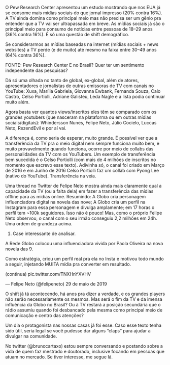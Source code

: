 O Pew Research Center apresentou um estudo mostrando que nos EUA já se consome mais mídias sociais do que jornal impresso (20% contra 16%). A TV ainda domina como principal meio mas não precisa ser um gênio pra entender que a TV vai ser ultrapassada em breve. As mídias sociais já são o principal meio para consumo de notícias entre pessoas de 18–29 anos (36% contra 16%). É só uma questão de shift demográfico.

Se considerarmos as mídias baseadas na internet (mídias sociais + news websites) a TV perde (e de muito) até mesmo na faixa entre 30–49 anos (64% contra 36%).


FONTE: Pew Research Center
E no Brasil? Quer ter um sentimento independente das pesquisas?

Dá só uma olhada no tanto de global, ex-global, além de atores, apresentadores e jornalistas de outras emissoras de TV com canais no YouTube: Xuxa, Marília Gabriela, Giovanna Ewbank, Fernanda Souza, Caio Castro, Celso Portiolli, Adriane Galisteu, Leda Nagle e a lista podia continuar muito além.

Agora basta ver quantos views/inscritos eles têm se comparado com os grandes youtubers (que nasceram na plataforma ou em outras mídias sociais/digitais): Whindersson Nunes, Felipe Neto, Júlio Cocielo, Luccas Neto, RezendEvil e por aí vai.

A diferença é, como seria de esperar, muito grande. É possível ver que a transferência da TV pra o meio digital nem sempre funciona muito bem, e muito provavelmente quando funciona, ocorre por meio de collabs das personalidades da TV com os YouTubers. Um exemplo de transferência bem sucedida é o Celso Portiolli (com mais de 4 milhões de inscritos no momento que escrevo esse texto). Adivinha só, o canal foi criado em Março de 2016 e em Junho de 2016 Celso Portiolli faz um collab com Pyong Lee (nativo do YouTube). Transferência na veia.

Uma thread no Twitter de Felipe Neto mostra ainda mais claramente qual a capacidade da TV (ou a falta dela) em fazer a transferência das mídias offline para as mídias online. Resumindo: A Globo cria personagem influenciadora digital na novela das nove; A Globo cria um perfil na Instagram para essa personagem e divulga amplamente; em 17 horas o perfil tem ~100k seguidores. Isso não é pouco! Mas, como o próprio Felipe Neto observou, o canal com o seu irmão conseguiu 2,2 milhões em 24h. Uma ordem de grandeza acima.

1) Case interessante de analisar.

A Rede Globo colocou uma influenciadora vivida por Paola Oliveira na nova novela das 9.

Como estratégia, criou um perfil real pra ela no Insta e motivou todo mundo a seguir, injetando MUITA mídia pra converter em resultado.

(continua) pic.twitter.com/TNXHnYXVHV

— Felipe Neto (@felipeneto) 29 de maio de 2019

O shift já tá acontecendo, há anos pra dizer a verdade, e os grandes players não serão necessariamente os mesmos. Mas será o fim da TV e da imensa influência da Globo no Brasil? Ou à TV restará a posição secundária que o rádio assumiu quando foi desbancado pela mesma como principal meio de comunicação e centro das atenções?


Um dia o protagonista nas nossas casas já foi esse.
Caso esse texto tenha sido útil, seria legal se você pudesse dar alguns “claps” para ajudar a divulgar na comunidade.

No twitter (@brunocartaxo) estou sempre conversando e postando sobre a vida de quem faz mestrado e doutorado, inclusive focando em pessoas que atuam no mercado. Se tiver interesse, me segue lá.
